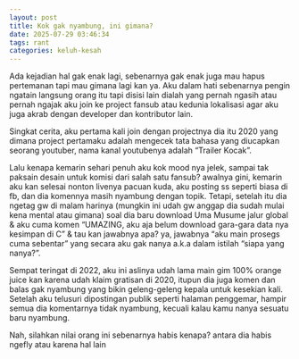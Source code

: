```yaml
---
layout: post
title: Kok gak nyambung, ini gimana?
date: 2025-07-29 03:46:34
tags: rant
categories: keluh-kesah
---
```


Ada kejadian hal gak enak lagi, sebenarnya gak enak juga mau hapus pertemanan tapi mau gimana lagi kan ya. Aku dalam hati sebenarnya pengin ngatain langsung orang itu tapi disisi lain dialah yang pernah ngasih atau pernah ngajak aku join ke project fansub atau kedunia lokalisasi agar aku juga akrab dengan developer dan kontributor lain.

Singkat cerita, aku pertama kali join dengan projectnya dia itu 2020 yang dimana project pertamaku adalah mengecek tata bahasa yang diucapkan seorang youtuber, nama kanal youtubenya adalah “Trailer Kocak”.

Lalu kenapa kemarin sehari penuh aku kok mood nya jelek, sampai tak paksain desain untuk komisi dari salah satu fansub? awalnya gini, kemarin aku kan selesai nonton livenya pacuan kuda, aku posting ss seperti biasa di fb, dan dia komennya masih nyambung dengan topik. Tetapi, setelah itu dia ngetag gw di malam harinya (mungkin ini udah gw anggap dia sudah mulai kena mental atau gimana) soal dia baru download Uma Musume jalur global & aku cuma komen “UMAZING, aku aja belum download gara-gara data nya kesimpan di C” & tau kan jawabnya apa? ya, jawabnya “aku main prosegs cuma sebentar” yang secara aku gak nanya a.k.a dalam istilah “siapa yang nanya?”.

Sempat teringat di 2022, aku ini aslinya udah lama main gim 100% orange juice kan karena udah klaim gratisan di 2020, itupun dia juga komen dan balas gak nyambung yang bikin geleng-geleng kepala untuk kesekian kali. Setelah aku telusuri dipostingan publik seperti halaman penggemar, hampir semua dia komentarnya tidak nyambung, kecuali kalau kamu nanya sesuatu baru nyambung.

Nah, silahkan nilai orang ini sebenarnya habis kenapa? antara dia habis ngefly atau karena hal lain
